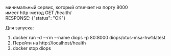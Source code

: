 минимальный сервис, который отвечает на порту 8000  
имеет http-метод GET /health/  
RESPONSE: {"status": "OK"} 

Для запуска:
1) docker run -d --rm --name diops -p 80:8000 diops/otus-msa-hw1:latest
2) Перейти на http://localhost/health
3) docker stop diops
 